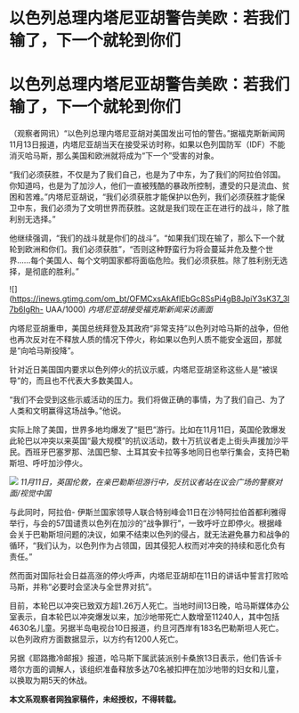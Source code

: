 # 以色列总理内塔尼亚胡警告美欧：若我们输了，下一个就轮到你们

# 以色列总理内塔尼亚胡警告美欧：若我们输了，下一个就轮到你们

（观察者网讯）“以色列总理内塔尼亚胡对美国发出可怕的警告。”据福克斯新闻网11月13日报道，内塔尼亚胡当天在接受采访时称，如果以色列国防军（IDF）不能消灭哈马斯，那么美国和欧洲就将成为“下一个”受害的对象。

“我们必须获胜，不仅是为了我们自己，也是为了中东，为了我们的阿拉伯邻国。你知道吗，也是为了加沙人，他们一直被残酷的暴政所控制，遭受的只是流血、贫困和苦难。”内塔尼亚胡说，“我们必须获胜才能保护以色列，我们必须获胜才能保卫中东，我们必须为了文明世界而获胜。这就是我们现在正在进行的战斗，除了胜利别无选择。”

他继续强调，“我们的战斗就是你们的战斗”。“如果我们现在输了，那么下一个就轮到欧洲和你们。我们必须获胜”，“否则这种野蛮行为将会蔓延并危及整个世界……每个美国人、每个文明国家都将面临危险。我们必须获胜。除了胜利别无选择，是彻底的胜利。”

![](https://inews.gtimg.com/om_bt/OFMCxsAkAflEbGc8SsPi4gB8JpiY3sK37_3l7b6IgRh-
UAA/1000) _内塔尼亚胡接受福克斯新闻采访画面_

内塔尼亚胡重申，美国总统拜登及其政府“非常支持”以色列对哈马斯的战争，但他也再次反对在不释放人质的情况下停火，称如果以色列人质不能安全返回，那就是“向哈马斯投降”。

针对近日美国国内要求以色列停火的抗议示威，内塔尼亚胡坚称这些人是“被误导”的，而且也不代表大多数美国人。

“我们不会受到这些示威活动的压力。我们将做正确的事情，为了我们自己、为了人类和文明赢得这场战争。”他说。

实际上除了美国，世界多地均爆发了“挺巴”游行。比如在11月11日，英国伦敦爆发此轮巴以冲突以来英国“最大规模”的抗议活动，数十万抗议者走上街头声援加沙平民。西班牙巴塞罗那、法国巴黎、土耳其安卡拉等多地同日也举行集会，支持巴勒斯坦、呼吁加沙停火。

![](https://inews.gtimg.com/om_bt/O3cvX2HLe_EHIIguWnKGa3G1CLtWxK7xoxM_cw9dm9XMcAA/1000)
_11月11日，英国伦敦，在亲巴勒斯坦游行中，反抗议者站在议会广场的警察对面/视觉中国_

与此同时，阿拉伯-
伊斯兰国家领导人联合特别峰会11日在沙特阿拉伯首都利雅得举行，与会的57国谴责以色列在加沙的“战争罪行”，一致呼吁立即停火。根据峰会关于巴勒斯坦问题的决议，如果不结束以色列的侵占，就无法避免暴力和战争的循环，“我们认为，以色列作为占领国，因其侵犯人权而对冲突的持续和恶化负有责任。”

然而面对国际社会日益高涨的停火呼声，内塔尼亚胡却在11日的讲话中誓言打败哈马斯，并称“必要时会坚决与全世界对抗”。

目前，本轮巴以冲突已致双方超1.26万人死亡。当地时间13日晚，哈马斯媒体办公室表示，自本轮巴以冲突爆发以来，加沙地带死亡人数增至11240人，其中包括4630名儿童。另据半岛电视台10日报道，约旦河西岸有183名巴勒斯坦人死亡。以色列政府方面数据显示，以方约有1200人死亡。

另据《耶路撒冷邮报》报道，哈马斯下属武装派别卡桑旅13日表示，他们告诉卡塔尔方面的调解人，该组织准备释放多达70名被扣押在加沙地带的妇女和儿童，以换取为期5天的休战。

**本文系观察者网独家稿件，未经授权，不得转载。**

